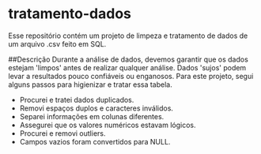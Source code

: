 # tratamento-dados
Esse repositório contém um projeto de limpeza e tratamento de dados de um arquivo .csv feito em SQL.

##Descrição
Durante a análise de dados, devemos garantir que os dados estejam 'limpos' antes de realizar qualquer análise. Dados 'sujos' podem levar a resultados pouco confiáveis ou enganosos.
Para este projeto, segui alguns passos para higienizar e tratar essa tabela.

- Procurei e tratei dados duplicados.
- Removi espaços duplos e caracteres inválidos.
- Separei informações em colunas diferentes.
- Assegurei que os valores numéricos estavam lógicos.
- Procurei e removi outliers.
- Campos vazios foram convertidos para NULL.
